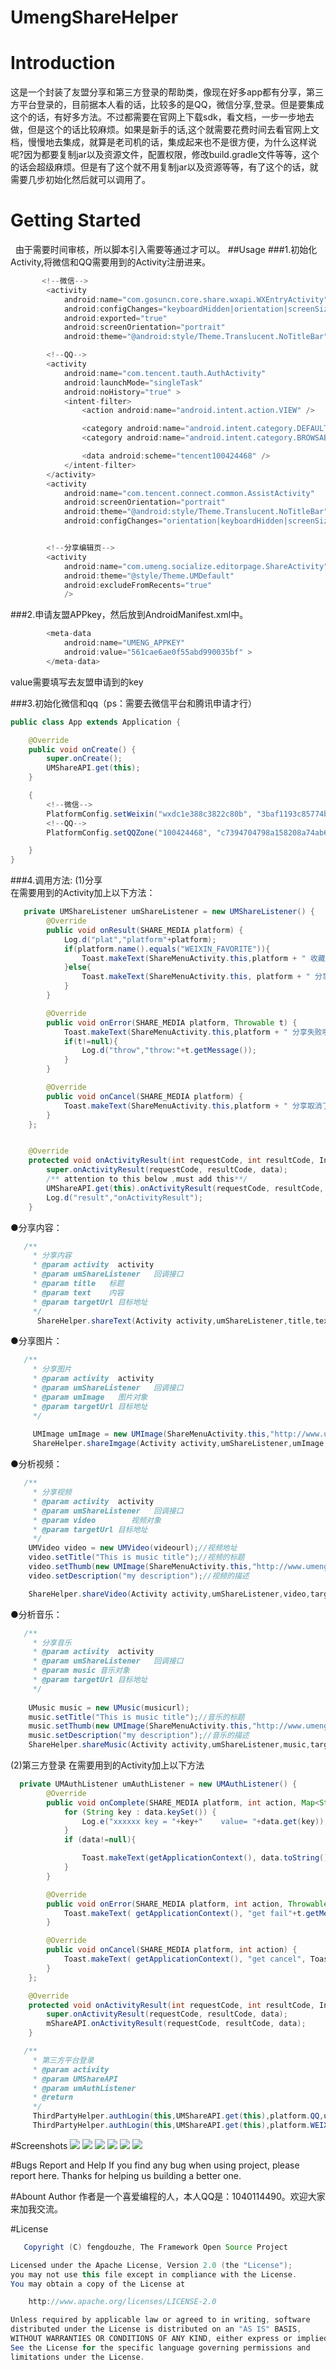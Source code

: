 # UmengShareHelper
# Introduction
  这是一个封装了友盟分享和第三方登录的帮助类，像现在好多app都有分享，第三方平台登录的，目前据本人看的话，比较多的是QQ，微信分享,登录。但是要集成这个的话，有好多方法。不过都需要在官网上下载sdk，看文档，一步一步地去做，但是这个的话比较麻烦。如果是新手的话,这个就需要花费时间去看官网上文档，慢慢地去集成，就算是老司机的话，集成起来也不是很方便，为什么这样说呢?因为都要复制jar以及资源文件，配置权限，修改build.gradle文件等等，这个的话会超级麻烦。但是有了这个就不用复制jar以及资源等等，有了这个的话，就需要几步初始化然后就可以调用了。

# Getting Started
   由于需要时间审核，所以脚本引入需要等通过才可以。
##Usage
###1.初始化Activity,将微信和QQ需要用到的Activity注册进来。
```Java
       <!--微信-->
        <activity
            android:name="com.gosuncn.core.share.wxapi.WXEntryActivity"
            android:configChanges="keyboardHidden|orientation|screenSize"
            android:exported="true"
            android:screenOrientation="portrait"
            android:theme="@android:style/Theme.Translucent.NoTitleBar" />

        <!--QQ-->
        <activity
            android:name="com.tencent.tauth.AuthActivity"
            android:launchMode="singleTask"
            android:noHistory="true" >
            <intent-filter>
                <action android:name="android.intent.action.VIEW" />

                <category android:name="android.intent.category.DEFAULT" />
                <category android:name="android.intent.category.BROWSABLE" />

                <data android:scheme="tencent100424468" />
            </intent-filter>
        </activity>
        <activity
            android:name="com.tencent.connect.common.AssistActivity"
            android:screenOrientation="portrait"
            android:theme="@android:style/Theme.Translucent.NoTitleBar"
            android:configChanges="orientation|keyboardHidden|screenSize"/>


        <!--分享编辑页-->
        <activity
            android:name="com.umeng.socialize.editorpage.ShareActivity"
            android:theme="@style/Theme.UMDefault"
            android:excludeFromRecents="true"
            />
```
###2.申请友盟APPkey，然后放到AndroidManifest.xml中。
```Java
        <meta-data
            android:name="UMENG_APPKEY"
            android:value="561cae6ae0f55abd990035bf" >
        </meta-data>
```
value需要填写去友盟申请到的key<br>

###3.初始化微信和qq（ps：需要去微信平台和腾讯申请才行）
```Java
public class App extends Application {

    @Override
    public void onCreate() {
        super.onCreate();
        UMShareAPI.get(this);
    }

    {
        <!--微信-->
        PlatformConfig.setWeixin("wxdc1e388c3822c80b", "3baf1193c85774b3fd9d18447d76cab0");
        <!--QQ-->
        PlatformConfig.setQQZone("100424468", "c7394704798a158208a74ab60104f0ba");

    }
}
```
###4.调用方法:
(1)分享<br>
在需要用到的Activity加上以下方法：
```Java
   private UMShareListener umShareListener = new UMShareListener() {
        @Override
        public void onResult(SHARE_MEDIA platform) {
            Log.d("plat","platform"+platform);
            if(platform.name().equals("WEIXIN_FAVORITE")){
                Toast.makeText(ShareMenuActivity.this,platform + " 收藏成功啦", Toast.LENGTH_SHORT).show();
            }else{
                Toast.makeText(ShareMenuActivity.this, platform + " 分享成功啦", Toast.LENGTH_SHORT).show();
            }
        }

        @Override
        public void onError(SHARE_MEDIA platform, Throwable t) {
            Toast.makeText(ShareMenuActivity.this,platform + " 分享失败啦", Toast.LENGTH_SHORT).show();
            if(t!=null){
                Log.d("throw","throw:"+t.getMessage());
            }
        }

        @Override
        public void onCancel(SHARE_MEDIA platform) {
            Toast.makeText(ShareMenuActivity.this,platform + " 分享取消了", Toast.LENGTH_SHORT).show();
        }
    };


    @Override
    protected void onActivityResult(int requestCode, int resultCode, Intent data) {
        super.onActivityResult(requestCode, resultCode, data);
        /** attention to this below ,must add this**/
        UMShareAPI.get(this).onActivityResult(requestCode, resultCode, data);
        Log.d("result","onActivityResult");
    }
```
●分享内容：
```Java
   /**
     * 分享内容
     * @param activity  activity
     * @param umShareListener   回调接口
     * @param title   标题
     * @param text    内容
     * @param targetUrl 目标地址
     */
      ShareHelper.shareText(Activity activity,umShareListener,title,text,targetUrl);
```
●分享图片：
```Java
   /**
     * 分享图片
     * @param activity  activity
     * @param umShareListener   回调接口
     * @param umImage   图片对象
     * @param targetUrl 目标地址
     */
     
     UMImage umImage = new UMImage(ShareMenuActivity.this,"http://www.umeng.com/images/pic/social/chart_1.png");
     ShareHelper.shareImgage(Activity activity,umShareListener,umImage,targetUrl);
```
●分析视频：
```Java
   /**
     * 分享视频
     * @param activity  activity
     * @param umShareListener   回调接口
     * @param video        视频对象
     * @param targetUrl 目标地址
     */
    UMVideo video = new UMVideo(videourl);//视频地址
    video.setTitle("This is music title");//视频的标题
    video.setThumb(new UMImage(ShareMenuActivity.this,"http://www.umeng.com/images/pic/social/chart_1.png"));//视频的缩略图
    video.setDescription("my description");//视频的描述

    ShareHelper.shareVideo(Activity activity,umShareListener,video,targetUrl);
```
●分析音乐：
```Java
   /**
     * 分享音乐
     * @param activity  activity
     * @param umShareListener   回调接口
     * @param music 音乐对象
     * @param targetUrl 目标地址
     */
     
    UMusic music = new UMusic(musicurl);
    music.setTitle("This is music title");//音乐的标题
    music.setThumb(new UMImage(ShareMenuActivity.this,"http://www.umeng.com/images/pic/social/chart_1.png"));//音乐的缩略图
    music.setDescription("my description");//音乐的描述
    ShareHelper.shareMusic(Activity activity,umShareListener,music,targetUrl);
```
(2)第三方登录
 在需要用到的Activity加上以下方法
```Java
  private UMAuthListener umAuthListener = new UMAuthListener() {
        @Override
        public void onComplete(SHARE_MEDIA platform, int action, Map<String, String> data) {
            for (String key : data.keySet()) {
                Log.e("xxxxxx key = "+key+"    value= "+data.get(key));
            }
            if (data!=null){

                Toast.makeText(getApplicationContext(), data.toString(), Toast.LENGTH_SHORT).show();
            }
        }

        @Override
        public void onError(SHARE_MEDIA platform, int action, Throwable t) {
            Toast.makeText( getApplicationContext(), "get fail"+t.getMessage(), Toast.LENGTH_SHORT).show();
        }

        @Override
        public void onCancel(SHARE_MEDIA platform, int action) {
            Toast.makeText( getApplicationContext(), "get cancel", Toast.LENGTH_SHORT).show();
        }
    };

    @Override
    protected void onActivityResult(int requestCode, int resultCode, Intent data) {
        super.onActivityResult(requestCode, resultCode, data);
        mShareAPI.onActivityResult(requestCode, resultCode, data);
    }
``` 
```Java
   /**
     * 第三方平台登录
     * @param activity  
     * @param UMShareAPI
     * @param umAuthListener
     * @return
     */
     ThirdPartyHelper.authLogin(this,UMShareAPI.get(this),platform.QQ,umAuthListener);
     ThirdPartyHelper.authLogin(this,UMShareAPI.get(this),platform.WEIXIN,umAuthListener);

``` 
#Screenshots
![](https://github.com/fengdouzhe/UmengShareHelper/blob/master/images/1.png)
![](https://github.com/fengdouzhe/UmengShareHelper/blob/master/images/2.png)
![](https://github.com/fengdouzhe/UmengShareHelper/blob/master/images/3.png)
![](https://github.com/fengdouzhe/UmengShareHelper/blob/master/images/4.png)
![](https://github.com/fengdouzhe/UmengShareHelper/blob/master/images/5.png)
![](https://github.com/fengdouzhe/UmengShareHelper/blob/master/images/6.png)

#Bugs Report and Help
If you find any bug when using project, please report here. Thanks for helping us building a better one.

#Abount Author
作者是一个喜爱编程的人，本人QQ是：1040114490。欢迎大家来加我交流。

#License
```Java
   Copyright (C) fengdouzhe, The Framework Open Source Project

Licensed under the Apache License, Version 2.0 (the "License");
you may not use this file except in compliance with the License.
You may obtain a copy of the License at

    http://www.apache.org/licenses/LICENSE-2.0

Unless required by applicable law or agreed to in writing, software
distributed under the License is distributed on an "AS IS" BASIS,
WITHOUT WARRANTIES OR CONDITIONS OF ANY KIND, either express or implied.
See the License for the specific language governing permissions and
limitations under the License.
``` 
